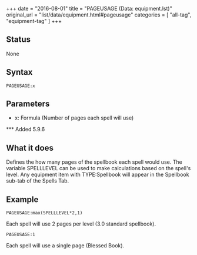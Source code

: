 +++
date = "2016-08-01"
title = "PAGEUSAGE (Data: equipment.lst)"
original_url = "list/data/equipment.html#pageusage"
categories = [ "all-tag", "equipment-tag" ]
+++

## Status

None

## Syntax

`PAGEUSAGE:x`

## Parameters

-   x: Formula (Number of pages each spell will use)



<span id="pageusage"></span> \*\*\* Added 5.9.6

What it does
------------

Defines the how many pages of the spellbook each spell would use. The
variable SPELLLEVEL can be used to make calculations based on the
spell's level. Any equipment item with TYPE:Spellbook will appear in the
Spellbook sub-tab of the Spells Tab.

Example
-------

`PAGEUSAGE:max(SPELLLEVEL*2,1)`

Each spell will use 2 pages per level (3.0 standard spellbook).

`PAGEUSAGE:1`

Each spell will use a single page (Blessed Book).

